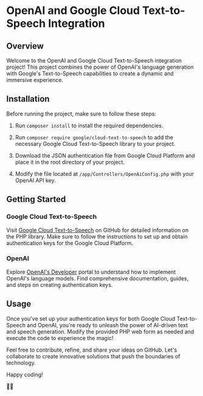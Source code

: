 # OpenAI and Google Cloud Text-to-Speech Integration

## Overview

Welcome to the OpenAI and Google Cloud Text-to-Speech integration project! This project combines the power of OpenAI's language generation with Google's Text-to-Speech capabilities to create a dynamic and immersive experience.

## Installation

Before running the project, make sure to follow these steps:

1. Run `composer install` to install the required dependencies.

2. Run `composer require google/cloud-text-to-speech` to add the necessary Google Cloud Text-to-Speech library to your project.

3. Download the JSON authentication file from Google Cloud Platform and place it in the root directory of your project.

4. Modify the file located at `/app/Controllers/OpenAiConfig.php` with your OpenAI API key.

## Getting Started

### Google Cloud Text-to-Speech

Visit [Google Cloud Text-to-Speech](https://github.com/googleapis/google-cloud-php-text-to-speech/) on GitHub for detailed information on the PHP library. Make sure to follow the instructions to set up and obtain authentication keys for the Google Cloud Platform.

### OpenAI

Explore [OpenAI's Developer](https://openai.com/product#made-for-developers) portal to understand how to implement OpenAI's language models. Find comprehensive documentation, guides, and steps on creating authentication keys.

## Usage

Once you've set up your authentication keys for both Google Cloud Text-to-Speech and OpenAI, you're ready to unleash the power of AI-driven text and speech generation. Modify the provided PHP web form as needed and execute the code to experience the magic!

Feel free to contribute, refine, and share your ideas on GitHub. Let's collaborate to create innovative solutions that push the boundaries of technology.

Happy coding!

🚀✨
